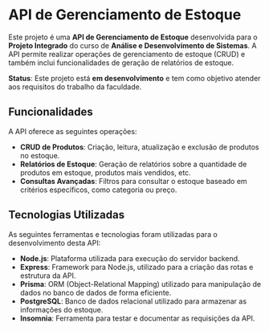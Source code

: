 # API de Gerenciamento de Estoque

Este projeto é uma **API de Gerenciamento de Estoque** desenvolvida para o **Projeto Integrado** do curso de **Análise e Desenvolvimento de Sistemas**. A API permite realizar operações de gerenciamento de estoque (CRUD) e também inclui funcionalidades de geração de relatórios de estoque.

**Status**: Este projeto está **em desenvolvimento** e tem como objetivo atender aos requisitos do trabalho da faculdade.

## Funcionalidades

A API oferece as seguintes operações:

- **CRUD de Produtos**: Criação, leitura, atualização e exclusão de produtos no estoque.
- **Relatórios de Estoque**: Geração de relatórios sobre a quantidade de produtos em estoque, produtos mais vendidos, etc.
- **Consultas Avançadas**: Filtros para consultar o estoque baseado em critérios específicos, como categoria ou preço.

## Tecnologias Utilizadas

As seguintes ferramentas e tecnologias foram utilizadas para o desenvolvimento desta API:

- **Node.js**: Plataforma utilizada para execução do servidor backend.
- **Express**: Framework para Node.js, utilizado para a criação das rotas e estrutura da API.
- **Prisma**: ORM (Object-Relational Mapping) utilizado para manipulação de dados no banco de dados de forma eficiente.
- **PostgreSQL**: Banco de dados relacional utilizado para armazenar as informações do estoque.
- **Insomnia**: Ferramenta para testar e documentar as requisições da API.


